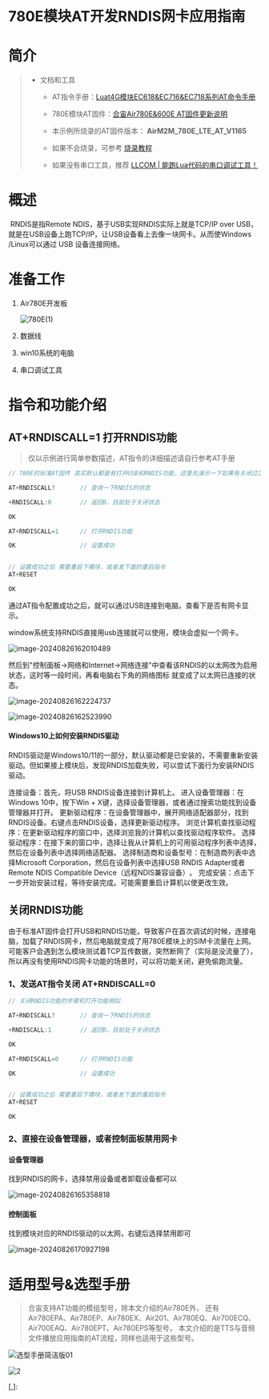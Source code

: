 # 780E模块AT开发RNDIS网卡应用指南

# 简介

> - 文档和工具
>
>   - AT指令手册：[Luat4G模块EC618&EC716&EC718系列AT命令手册](https://doc.openluat.com/article/4985)
>
>   - 780E模块AT固件：[合宙Air780E&600E AT固件更新说明](https://doc.openluat.com/article/4922)
>
>   - 本示例所烧录的AT固件版本： **AirM2M_780E_LTE_AT_V1165**
>   
>   - 如果不会烧录，可参考 [烧录教程](https://doc.openluat.com/wiki/21?wiki_page_id=6072)
>   
>   - 如果没有串口工具，推荐 [LLCOM | 能跑Lua代码的串口调试工具！](https://llcom.papapoi.com/index.html)

# 概述

​	RNDIS是指Remote NDIS，基于USB实现RNDIS实际上就是TCP/IP over USB，就是在USB设备上跑TCP/IP，让USB设备看上去像一块网卡。从而使Windows /Linux可以通过 USB 设备连接网络。

# 准备工作

1. Air780E开发板

    ![780E(1)](image/780E(1).jpg)

2. 数据线

3. win10系统的电脑

4. 串口调试工具

# 指令和功能介绍

## AT+RNDISCALL=1 打开RNDIS功能

> 仅以示例进行简单参数描述，AT指令的详细描述请自行参考AT手册

~~~c
// 780E的标准AT固件 其实默认都是有打开USB和RNDIS功能，这里先演示一下如果有关闭过怎么重新开启

AT+RNDISCALL?       // 查询一下RNDIS的状态

+RNDISCALL:0        // 返回0，目前处于关闭状态

OK

AT+RNDISCALL=1      // 打开RNDIS功能

OK                  // 设置成功


// 设置成功之后 需要重启下模块，或者发下面的重启指令
AT+RESET

OK
~~~

通过AT指令配置成功之后，就可以通过USB连接到电脑，查看下是否有网卡显示。

window系统支持RNDIS直接用usb连接就可以使用，模块会虚拟一个网卡。

 ![image-20240826162010489](image/image-20240826162010489.png)

然后到"控制面板->网络和Internet->网络连接"中查看该RNDIS的以太网改为启用状态，这时等一段时间，再看电脑右下角的网络图标 就变成了以太网已连接的状态。

![image-20240826162224737](image/image-20240826162224737.png)

 ![image-20240826162523990](image/image-20240826162523990.png)

#### Windows10上如何安装RNDIS驱动

RNDIS驱动是Windows10/11的一部分，默认驱动都是已安装的，不需要重新安装驱动。但如果接上模块后，发现RNDIS加载失败，可以尝试下面行为安装RNDIS驱动。

连接设备：‌首先，‌将USB RNDIS设备连接到计算机上。‌
进入设备管理器：‌在Windows 10中，‌按下Win + X键，‌选择设备管理器，‌或者通过搜索功能找到设备管理器并打开。‌
更新驱动程序：‌在设备管理器中，‌展开网络适配器部分，‌找到RNDIS设备。‌右键点击RNDIS设备，‌选择更新驱动程序。‌
浏览计算机查找驱动程序：‌在更新驱动程序的窗口中，‌选择浏览我的计算机以查找驱动程序软件。‌
选择驱动程序：‌在接下来的窗口中，‌选择让我从计算机上的可用驱动程序列表中选择，‌然后在设备列表中选择网络适配器。‌
选择制造商和设备型号：‌在制造商列表中选择Microsoft Corporation，‌然后在设备列表中选择USB RNDIS Adapter或者Remote NDIS Compatible Device（‌远程NDIS兼容设备）‌。‌
完成安装：‌点击下一步开始安装过程，‌等待安装完成。‌可能需要重启计算机以使更改生效。‌

## 关闭RNDIS功能

由于标准AT固件会打开USB和RNDIS功能，导致客户在首次调试的时候，连接电脑，加载了RNDIS网卡，然后电脑就变成了用780E模块上的SIM卡流量在上网。
可能客户会遇到怎么模块测试着TCP互传数据，突然断网了（实际是没流量了），所以再没有使用RNDIS网卡功能的场景时，可以将功能关闭，避免偷跑流量。

### 1、发送AT指令关闭 AT+RNDISCALL=0 
~~~c
// 关闭RNDIS功能的步骤和打开功能相似

AT+RNDISCALL?       // 查询一下RNDIS的状态

+RNDISCALL:1        // 返回0，目前处于关闭状态

OK

AT+RNDISCALL=0      // 打开RNDIS功能

OK                  // 设置成功


// 设置成功之后 需要重启下模块，或者发下面的重启指令
AT+RESET

OK
~~~

### 2、直接在设备管理器，或者控制面板禁用网卡

#### 设备管理器

找到RNDIS的网卡，选择禁用设备或者卸载设备都可以

 ![image-20240826165358818](image/image-20240826165358818.png)

#### 控制面板

找到模块对应的RNDIS驱动的以太网，右键后选择禁用即可

 ![image-20240826170927198](image/image-20240826170927198.png)

# 适用型号&选型手册

> 合宙支持AT功能的模组型号，除本文介绍的Air780E外，
> 还有Air780EPA、Air780EP、Air780EX、Air201、Air780EQ、Air700ECQ、Air700EAQ、Air780EPT、Air780EPS等型号，
> 本文介绍的是TTS与音频文件播放应用指南的AT流程，同样也适用于这些型号。

![选型手册简洁版01](image/1.jpg)


![2](image/2.jpg)

[,]:
